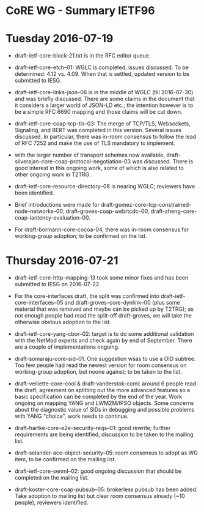 # CoRE WG  - Summary IETF96


# Tuesday 2016-07-19

* draft-ietf-core-block-21.txt is in the RFC editor queue.

* draft-ietf-core-etch–01: WGLC is completed, issues discussed. To be
 determined: 4.12 vs. 4.09.  When that is settled, updated version to
 be submitted to IESG.

* draft-ietf-core-links-json–06 is in the middle of WGLC (till
 2016-07-30) and was briefly discussed.  There are some claims in the
 document that it considers a larger world of JSON-LD etc.; the
 intention however is to be a simple RFC 6690 mapping and those
 claims will be cut down.

* draft-ietf-core-coap-tcp-tls–03: The merge of TCP/TLS, Websockets,
 Signaling, and BERT was completed in this version.  Several issues
 discussed.  In particular, there was in-room consensus to follow the
 lead of RFC 7252 and make the use of TLS mandatory to implement.

* with the larger number of transport schemes now available,
 draft-silverajan-core-coap-protocol-negotiation-03 was discussed.
 There is good interest in this ongoing work, some of which is also
 related to other ongoing work in T2TRG.

* draft-ietf-core-resource-directory–08 is nearing WGLC; reviewers
 have been identified.

* Brief introductions were made for
 draft-gomez-core-tcp-constrained-node-networks–00,
 draft-groves-coap-webrtcdc–00,
 draft-zheng-core-coap-lantency-evaluation–00.

* For draft-bormann-core-cocoa-04, there was in-room consensus for
 working-group adoption; to be confirmed on the list.

# Thursday 2016-07-21

* draft-ietf-core-http-mapping-13 took some minor fixes and has been
 submitted to IESG on 2016-07-22.

* For the core-interfaces draft, the split was confirmed into
 draft-ietf-core-interfaces–05 and draft-groves-core-dynlink–00 (plus
 some material that was removed and maybe can be picked up by T2TRG);
 as not enough people had read the split-off draft-groves, we will
 take the otherwise obvious adoption to the list.

* draft-ietf-core-yang-cbor–02: target is to do some additional
 validation with the NetMod experts and check again by end of
 September. There are a couple of implementations ongoing.

* draft-somaraju-core-sid–01. One suggestion wsas to use a OID
 subtree. Too few people had read the newest version for room
 consensus on working-group adoption, but noone against; to be taken
 to the list.

* draft-veillette-core-cool & draft-vanderstok-comi: around 6 people
 read the draft, agreement on splitting out the more advanced
 features so a basic specification can be completed by the end of the
 year. Work ongoing on mapping YANG and LWM2M/IPSO objects. Some
 concerns about the diagnostic value of SIDs in debugging and
 possible problems with YANG "choice", work needs to continue.

* draft-hartke-core-e2e-security-reqs–01: good rewrite; further
 requirements are being identified, discussion to be taken to the
 mailing list.

* draft-selander-ace-object-security–05: room consensus to adopt as WG
 item, to be confirmed on the mailing list.

* draft-ietf-core-senml–02: good ongoing discussion that should be
 completed on the mailing list.

* draft-koster-core-coap-pubsub–05: brokerless pubsub has been added.
 Take adoption to mailing list but clear room consensus already (~10
 people), reviewers identified.